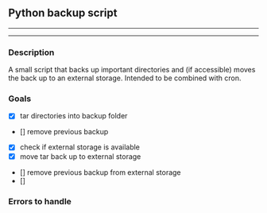 ## Python backup script
<hr />
<hr />

### Description
A small script that backs up important directories and (if accessible) moves the back up to an external storage. 
Intended to be combined with cron.

### Goals
- [x] tar directories into backup folder
- [] remove previous backup
- [x] check if external storage is available
- [x] move tar back up to external storage
- [] remove previous backup from external storage
- [] 

### Errors to handle